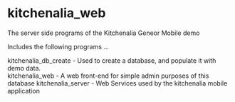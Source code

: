 # kitchenalia_web
The server side programs of the Kitchenalia Geneor Mobile demo

Includes the following programs ...

kitchenalia_db_create - Used to create a database, and populate it with demo data.  
kitchenalia_web - A web front-end for simple admin purposes of this database
kitchenalia_server - Web Services used by the kitchenalia mobile application
